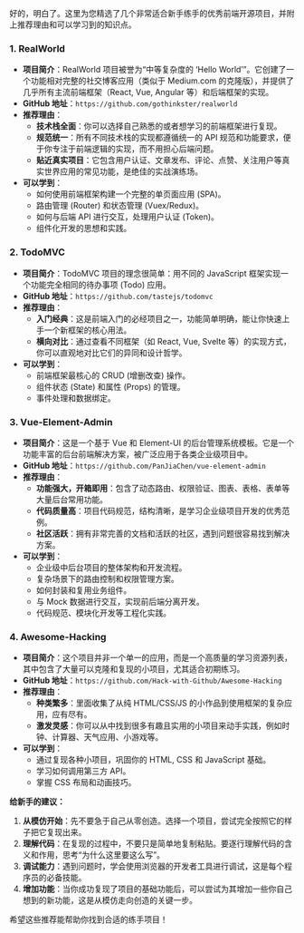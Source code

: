 好的，明白了。这里为您精选了几个非常适合新手练手的优秀前端开源项目，并附上推荐理由和可以学习到的知识点。

### 1. **RealWorld**

* **项目简介**：RealWorld 项目被誉为“中等复杂度的 ‘Hello World’”。它创建了一个功能相对完整的社交博客应用（类似于 Medium.com 的克隆版），并提供了几乎所有主流前端框架（React, Vue, Angular 等）和后端框架的实现。
* **GitHub 地址**：`https://github.com/gothinkster/realworld`
* **推荐理由**：
  * **技术栈全面**：你可以选择自己熟悉的或者想学习的前端框架进行复现。
  * **规范统一**：所有不同技术栈的实现都遵循统一的 API 规范和功能要求，便于你专注于前端逻辑的实现，而不用担心后端问题。
  * **贴近真实项目**：它包含用户认证、文章发布、评论、点赞、关注用户等真实世界应用的常见功能，是绝佳的实战演练场。
* **可以学到**：
  * 如何使用前端框架构建一个完整的单页面应用 (SPA)。
  * 路由管理 (Router) 和状态管理 (Vuex/Redux)。
  * 如何与后端 API 进行交互，处理用户认证 (Token)。
  * 组件化开发的思想和实践。

### 2. **TodoMVC**

* **项目简介**：TodoMVC 项目的理念很简单：用不同的 JavaScript 框架实现一个功能完全相同的待办事项 (Todo) 应用。
* **GitHub 地址**：`https://github.com/tastejs/todomvc`
* **推荐理由**：
  * **入门经典**：这是前端入门的必经项目之一，功能简单明确，能让你快速上手一个新框架的核心用法。
  * **横向对比**：通过查看不同框架（如 React, Vue, Svelte 等）的实现方式，你可以直观地对比它们的异同和设计哲学。
* **可以学到**：
  * 前端框架最核心的 CRUD (增删改查) 操作。
  * 组件状态 (State) 和属性 (Props) 的管理。
  * 事件处理和数据绑定。

### 3. **Vue-Element-Admin**

* **项目简介**：这是一个基于 Vue 和 Element-UI 的后台管理系统模板。它是一个功能丰富的后台前端解决方案，被广泛应用于各类企业级项目中。
* **GitHub 地址**：`https://github.com/PanJiaChen/vue-element-admin`
* **推荐理由**：
  * **功能强大，开箱即用**：包含了动态路由、权限验证、图表、表格、表单等大量后台常用功能。
  * **代码质量高**：项目代码规范，结构清晰，是学习企业级项目开发的优秀范例。
  * **社区活跃**：拥有非常完善的文档和活跃的社区，遇到问题很容易找到解决方案。
* **可以学到**：
  * 企业级中后台项目的整体架构和开发流程。
  * 复杂场景下的路由控制和权限管理方案。
  * 如何封装和复用业务组件。
  * 与 Mock 数据进行交互，实现前后端分离开发。
  * 代码规范、模块化开发等工程化实践。

### 4. **Awesome-Hacking**

* **项目简介**：这个项目并非一个单一的应用，而是一个高质量的学习资源列表，其中包含了大量可以克隆和复现的小项目，尤其适合初期练习。
* **GitHub 地址**：`https://github.com/Hack-with-Github/Awesome-Hacking`
* **推荐理由**：
  * **种类繁多**：里面收集了从纯 HTML/CSS/JS 的小作品到使用框架的复杂应用，应有尽有。
  * **激发灵感**：你可以从中找到很多有趣且实用的小项目来动手实践，例如时钟、计算器、天气应用、小游戏等。
* **可以学到**：
  * 通过复现各种小项目，巩固你的 HTML, CSS 和 JavaScript 基础。
  * 学习如何调用第三方 API。
  * 掌握 CSS 布局和动画技巧。

**给新手的建议：**

1. **从模仿开始**：先不要急于自己从零创造。选择一个项目，尝试完全按照它的样子把它复现出来。
2. **理解代码**：在复现的过程中，不要只是简单地复制粘贴。要逐行理解代码的含义和作用，思考“为什么这里要这么写”。
3. **调试能力**：遇到问题时，学会使用浏览器的开发者工具进行调试，这是每个程序员的必备技能。
4. **增加功能**：当你成功复现了项目的基础功能后，可以尝试为其增加一些你自己想到的新功能，这是从模仿走向创造的关键一步。

希望这些推荐能帮助你找到合适的练手项目！
